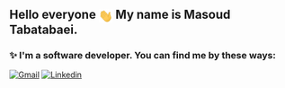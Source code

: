 ## Hello everyone <img src="./hand-wave.gif" width="25" style="vertical-align:middle;"> My name is Masoud Tabatabaei.

### ✨ I'm a software developer. You can find me by these ways:

[![Gmail](https://img.shields.io/badge/Gmail-D14836?style=for-the-badge&logo=gmail&logoColor=white)](mailto:Masoudtabatabaei20@gmail.com)
[![Linkedin](https://img.shields.io/badge/LinkedIn-0077B5?style=for-the-badge&logo=linkedin&logoColor=white)](https://www.linkedin.com/in/masoud-tabatabaei-20/)
